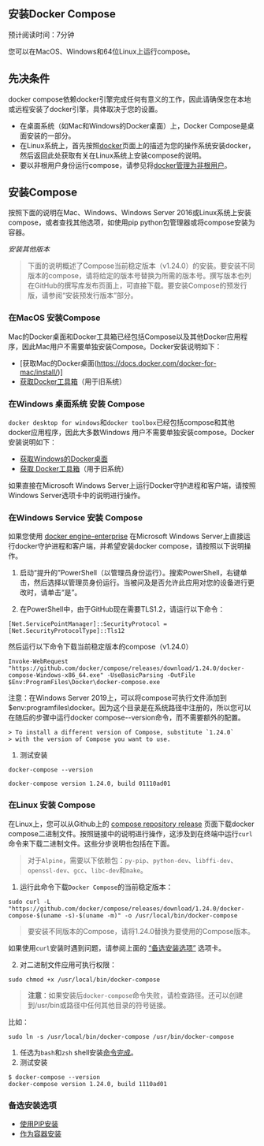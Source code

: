 ## 安装Docker Compose
预计阅读时间：7分钟

您可以在MacOS、Windows和64位Linux上运行compose。

## 先决条件
docker compose依赖docker引擎完成任何有意义的工作，因此请确保您在本地或远程安装了docker引擎，具体取决于您的设置。
- 在桌面系统（如Mac和Windows的Docker桌面）上，Docker Compose是桌面安装的一部分。
- 在Linux系统上，首先按照[docker](https://docs.docker.com/install/#server)页面上的描述为您的操作系统安装docker，然后返回此处获取有关在Linux系统上安装compose的说明。
- 要以非根用户身份运行compose，请参见将[docker管理为非根用户](https://docs.docker.com/install/linux/linux-postinstall/)。
## 安装Compose
按照下面的说明在Mac、Windows、Windows Server 2016或Linux系统上安装compose，或者查找其他选项，如使用pip python包管理器或将compose安装为容器。

*安装其他版本*
>下面的说明概述了Compose当前稳定版本（v1.24.0）的安装。要安装不同版本的compose，请将给定的版本号替换为所需的版本号。撰写版本也列在GitHub的撰写库发布页面上，可直接下载。要安装Compose的预发行版，请参阅“安装预发行版本”部分。

### 在MacOS 安装Compose

Mac的Docker桌面和Docker工具箱已经包括Compose以及其他Docker应用程序，因此Mac用户不需要单独安装Compose。Docker安装说明如下：

- [获取Mac的Docker桌面(https://docs.docker.com/docker-for-mac/install/)]
- [获取Docker工具箱](https://docs.docker.com/toolbox/overview/)（用于旧系统）

### 在Windows 桌面系统 安装 Compose

`docker desktop for windows`和`docker toolbox`已经包括compose和其他docker应用程序，因此大多数Windows
用户不需要单独安装compose。Docker安装说明如下：

- [获取Windows的Docker桌面](https://docs.docker.com/docker-for-windows/install/)
- [获取 Docker工具箱](https://docs.docker.com/toolbox/overview/)（用于旧系统）

如果直接在Microsoft Windows Server上运行Docker守护进程和客户端，请按照Windows Server选项卡中的说明进行操作。
### 在Windows Service 安装 Compose

如果您使用 [docker engine-enterprise](https://docs.docker.com/install/windows/docker-ee/) 在Microsoft Windows Server上直接运行docker守护进程和客户端，并希望安装docker compose，请按照以下说明操作。

1. 启动“提升的”PowerShell（以管理员身份运行）。搜索PowerShell，右键单击，然后选择以管理员身份运行。当被问及是否允许此应用对您的设备进行更改时，请单击“是”。

2. 在PowerShell中，由于GitHub现在需要TLS1.2，请运行以下命令：
```shell
[Net.ServicePointManager]::SecurityProtocol = [Net.SecurityProtocolType]::Tls12
```

然后运行以下命令下载当前稳定版本的compose（v1.24.0）
```shell
Invoke-WebRequest "https://github.com/docker/compose/releases/download/1.24.0/docker-compose-Windows-x86_64.exe" -UseBasicParsing -OutFile $Env:ProgramFiles\Docker\docker-compose.exe
```

注意：在Windows Server 2019上，可以将compose可执行文件添加到$env:programfiles\docker。因为这个目录是在系统路径中注册的，所以您可以在随后的步骤中运行docker compose--version命令，而不需要额外的配置。

```shell
> To install a different version of Compose, substitute `1.24.0`
> with the version of Compose you want to use.
```
1. 测试安装
```shell
docker-compose --version

docker-compose version 1.24.0, build 01110ad01
```

### 在Linux 安装 Compose
在Linux上，您可以从Github上的 [compose repository release](https://github.com/docker/compose/releases) 页面下载docker compose二进制文件。按照链接中的说明进行操作，这涉及到在终端中运行`curl`命令来下载二进制文件。这些分步说明也包括在下面。

> 对于`Alpine`，需要以下依赖包：`py-pip`、`python-dev`、`libffi-dev`、`openssl-dev`、`gcc`、`libc-dev`和`make`。

1. 运行此命令下载`Docker Compose`的当前稳定版本：

```shell
sudo curl -L "https://github.com/docker/compose/releases/download/1.24.0/docker-compose-$(uname -s)-$(uname -m)" -o /usr/local/bin/docker-compose
```

> 要安装不同版本的Compose，请将1.24.0替换为要使用的Compose版本。

如果使用`curl`安装时遇到问题，请参阅上面的 [“备选安装选项”](https://docs.docker.com/compose/install/#alternative-install-options) 选项卡。

2. 对二进制文件应用可执行权限：

```shell
sudo chmod +x /usr/local/bin/docker-compose
```

>**注意**：如果安装后`docker-compose`命令失败，请检查路径。还可以创建到/usr/bin或路径中任何其他目录的符号链接。

比如：
```shell
sudo ln -s /usr/local/bin/docker-compose /usr/bin/docker-compose
```

1. 任选为`bash`和`zsh` shell安装[命令完成](https://docs.docker.com/compose/completion/)。
2. 测试安装

```shell
$ docker-compose --version
docker-compose version 1.24.0, build 1110ad01
```
### 备选安装选项
- [使用PIP安装](https://docs.docker.com/compose/install/#install-using-pip)
- [作为容器安装](https://docs.docker.com/compose/install/#install-as-a-container)

#### 
#### 